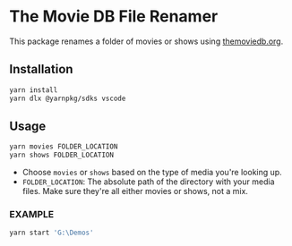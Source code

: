 # The Movie DB File Renamer

This package renames a folder of movies or shows using [themoviedb.org](https://www.themoviedb.org/).

## Installation

```sh
yarn install
yarn dlx @yarnpkg/sdks vscode
```

## Usage

```sh
yarn movies FOLDER_LOCATION
yarn shows FOLDER_LOCATION
```

- Choose `movies` or `shows` based on the type of media you're looking up.
- `FOLDER_LOCATION`: The absolute path of the directory with your media files. Make sure they're all either movies or shows, not a mix.

### EXAMPLE

```sh
yarn start 'G:\Demos'
```

